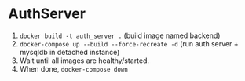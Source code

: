 # AuthServer


 
 1. `docker build -t auth_server .` (build image named backend)
 2. `docker-compose up --build --force-recreate -d` (run auth server + mysqldb in detached instance)
 3. Wait until all images are healthy/started.
 4. When done, `docker-compose down`

